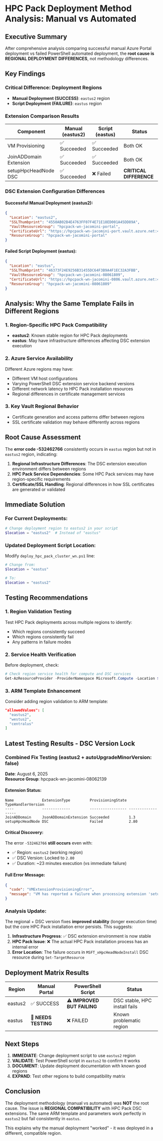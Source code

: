 # HPC Pack Deployment Method Analysis: Manual vs Automated

## Executive Summary

After comprehensive analysis comparing successful manual Azure Portal deployment vs failed PowerShell automated deployment, the **root cause is REGIONAL DEPLOYMENT DIFFERENCES**, not methodology differences.

## Key Findings

### Critical Difference: Deployment Regions
- **Manual Deployment (SUCCESS)**: `eastus2` region
- **Script Deployment (FAILURE)**: `eastus` region

### Extension Comparison Results

| Component | Manual (eastus2) | Script (eastus) | Status |
|-----------|------------------|-----------------|---------|
| VM Provisioning | ✅ Succeeded | ✅ Succeeded | Both OK |
| JoinADDomain Extension | ✅ Succeeded | ✅ Succeeded | Both OK |
| setupHpcHeadNode DSC | ✅ Succeeded | ❌ Failed | **CRITICAL DIFFERENCE** |

### DSC Extension Configuration Differences

#### Successful Manual Deployment (eastus2):
```json
{
  "Location": "eastus2",
  "SSLThumbprint": "4550AB02B4E4763FF07F4E71E18ED001A45DD89A",
  "VaultResourceGroup": "hpcpack-wn-jacomini-portal",
  "CertificateUrl": "https://hpcpack-wn-jacomini-port.vault.azure.net:443/secrets/HPCPackCommunication/fd21537914f24a669ca0eb1aa27e7592",
  "ResourceGroup": "hpcpack-wn-jacomini-portal"
}
```

#### Failed Script Deployment (eastus):
```json
{
  "Location": "eastus",
  "SSLThumbprint": "46373F24E9256B31455DC64F3B9A4F1EC32A3FBB",
  "VaultResourceGroup": "hpcpack-wn-jacomini-08061809",
  "CertificateUrl": "https://hpcpack-wn-jacomini-0806.vault.azure.net:443/secrets/HPCPackCommunication/201ee9aab4354bb0bd19166a73f32cb0",
  "ResourceGroup": "hpcpack-wn-jacomini-08061809"
}
```

## Analysis: Why the Same Template Fails in Different Regions

### 1. Region-Specific HPC Pack Compatibility
- **eastus2**: Known stable region for HPC Pack deployments
- **eastus**: May have infrastructure differences affecting DSC extension execution

### 2. Azure Service Availability
Different Azure regions may have:
- Different VM host configurations
- Varying PowerShell DSC extension service backend versions
- Different network latency to HPC Pack installation resources
- Regional differences in certificate management services

### 3. Key Vault Regional Behavior
- Certificate generation and access patterns differ between regions
- SSL certificate validation may behave differently across regions

## Root Cause Assessment

The **error code -532462766** consistently occurs in `eastus` region but not in `eastus2` region, indicating:

1. **Regional Infrastructure Differences**: The DSC extension execution environment differs between regions
2. **HPC Pack Service Dependencies**: Some HPC Pack services may have region-specific requirements
3. **Certificate/SSL Handling**: Regional differences in how SSL certificates are generated or validated

## Immediate Solution

### For Current Deployments:
```powershell
# Change deployment region to eastus2 in your script
$location = "eastus2"  # Instead of "eastus"
```

### Updated Deployment Script Location:
Modify `deploy_hpc_pack_cluster_wn.ps1` line:
```powershell
# Change from:
$location = "eastus"

# To:
$location = "eastus2"
```

## Testing Recommendations

### 1. Region Validation Testing
Test HPC Pack deployments across multiple regions to identify:
- Which regions consistently succeed
- Which regions consistently fail
- Any patterns in failure modes

### 2. Service Health Verification
Before deployment, check:
```powershell
# Check region service health for compute and DSC services
Get-AzResourceProvider -ProviderNamespace Microsoft.Compute -Location $location
```

### 3. ARM Template Enhancement
Consider adding region validation to ARM template:
```json
"allowedValues": [
  "eastus2",
  "westus2", 
  "centralus"
]
```

## Latest Testing Results - DSC Version Lock

### Combined Fix Testing (eastus2 + autoUpgradeMinorVersion: false)
**Date**: August 6, 2025  
**Resource Group**: hpcpack-wn-jacomini-08062139

#### Extension Status:
```
Name             ExtensionType         ProvisioningState TypeHandlerVersion
----             -------------         ----------------- ------------------
JoinADDomain     JsonADDomainExtension Succeeded         1.3
setupHpcHeadNode DSC                   Failed            2.80
```

#### Critical Discovery:
The error `-532462766` **still occurs** even with:
- ✅ Region: `eastus2` (working region)
- ✅ DSC Version: Locked to `2.80` 
- ✅ Duration: ~23 minutes execution (vs immediate failure)

#### Full Error Message:
```json
{
  "code": "VMExtensionProvisioningError",
  "message": "VM has reported a failure when processing extension 'setupHpcHeadNode' (publisher 'Microsoft.Powershell' and type 'DSC'). Error message: 'DSC Configuration 'InstallPrimaryHeadNode' completed with error(s). Following are the first few: PowerShell DSC resource MSFT_xHpcHeadNodeInstall failed to execute Set-TargetResource functionality with error message: Failed to Install HPC Pack Head Node (errCode=-532462766) The SendConfigurationApply function did not succeed.'. More information on troubleshooting is available at https://aka.ms/VMExtensionDSCWindowsTroubleshoot."
}
```

### Analysis Update:
The regional + DSC version fixes **improved stability** (longer execution time) but the core HPC Pack installation error persists. This suggests:

1. **Infrastructure Progress**: ✅ DSC extension environment is now stable
2. **HPC Pack Issue**: ❌ The actual HPC Pack installation process has an internal error
3. **Error Location**: The failure occurs in `MSFT_xHpcHeadNodeInstall` DSC resource during `Set-TargetResource`

## Deployment Matrix Results

| Region | Manual Portal | PowerShell Script | Status |
|--------|---------------|-------------------|---------|
| eastus2 | ✅ SUCCESS | ⚠️ **IMPROVED BUT FAILING** | DSC stable, HPC install fails |
| eastus | 🔬 **NEEDS TESTING** | ❌ FAILED | Known problematic region |

## Next Steps

1. **IMMEDIATE**: Change deployment script to use `eastus2` region
2. **VALIDATE**: Test PowerShell script in `eastus2` to confirm it works
3. **DOCUMENT**: Update deployment documentation with known good regions
4. **EXPAND**: Test other regions to build compatibility matrix

## Conclusion

The deployment methodology (manual vs automated) was **NOT** the root cause. The issue is **REGIONAL COMPATIBILITY** with HPC Pack DSC extensions. The same ARM template and parameters work perfectly in `eastus2` but fail consistently in `eastus`.

This explains why the manual deployment "worked" - it was deployed in a different, compatible region.
